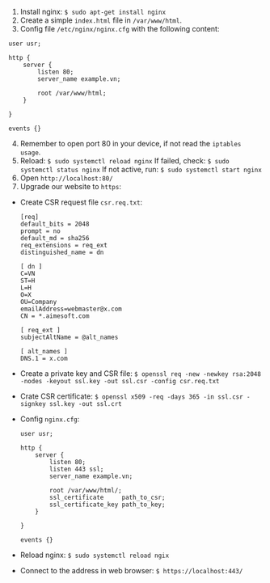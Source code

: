1. Install nginx: ```$ sudo apt-get install nginx```
2. Create a simple `index.html` file in `/var/www/html`.
3. Config file `/etc/nginx/nginx.cfg` with the following content:
```
user usr;

http {
	server {
		listen 80;
		server_name example.vn;
		
		root /var/www/html;
	}

}

events {}

```
4. Remember to open port 80 in your device, if not read the `iptables usage`.
5. Reload: ```$ sudo systemctl reload nginx```
If failed, check: ```$ sudo systemctl status nginx```
If not active, run: ```$ sudo systemctl start nginx```
6. Open `http://localhost:80/`
7. Upgrade our website to `https`:
- Create CSR request file `csr.req.txt`:
    ```
    [req]
    default_bits = 2048
    prompt = no
    default_md = sha256
    req_extensions = req_ext
    distinguished_name = dn

    [ dn ]
    C=VN
    ST=H
    L=H
    O=X
    OU=Company
    emailAddress=webmaster@x.com
    CN = *.aimesoft.com

    [ req_ext ]
    subjectAltName = @alt_names

    [ alt_names ]
    DNS.1 = x.com
    ```

- Create a private key and CSR file: ```$ openssl req -new -newkey rsa:2048 -nodes -keyout ssl.key -out ssl.csr -config csr.req.txt```
- Crate CSR certificate: ```$ openssl x509 -req -days 365 -in ssl.csr -signkey ssl.key -out ssl.crt```
- Config `nginx.cfg`: 
    ```
    user usr;

    http {
        server {
            listen 80;
            listen 443 ssl;
            server_name example.vn;
            
            root /var/www/html/;
            ssl_certificate     path_to_csr;
            ssl_certificate_key path_to_key;
        }

    }

    events {}

    ```
- Reload nginx: ```$ sudo systemctl reload ngix```
- Connect to the address in web browser: ```$ https://localhost:443/```